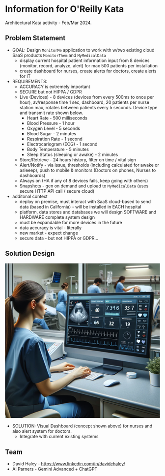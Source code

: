 # Information for O'Reilly Kata

Architectural Kata activity - Feb/Mar 2024.

## Problem Statement
- GOAL: Design `MonitorMe` application to work with w/two existing cloud SaaS products `MonitorThem` and `MyMedicalData` 
  - display current hospital patient information input from 8 devices (monitor, record, analyze, alert) for max 500 patients per installation
  - create dashboard for nurses, create alerts for doctors, create alerts for IT
- REQUIREMENTS:
  - ACCURACY is extremely important
  - SECURE but not HIPPA / GDPR
  - Live (Devices) - 8 devices (devices from every 500ms to once per hour), av/response time 1 sec, dashboard, 20 patients per nurse station max, rotates between patients every 5 seconds. Device type and transmit rate shown below.
    - Heart Rate - 500 milliseconds
    - Blood Pressure - 1 hour
    - Oxygen Level - 5 seconds
    - Blood Sugar - 2 minutes
    - Respiration Rate - 1 second
    - Electrocariogram (ECG) - 1 second
    - Body Temperature - 5 minutes
    - Sleep Status (sleeping or awake) - 2 minutes
  - Store/Retrieve - 24 hours history, filter on time / vital sign
  - Alert/Notify - via issue, thresholds (including calculated for awake or asleeep), push to mobile & monitors (Doctors on phones, Nurses to dashboards)
  - Always on (HA if any of 8 devices fails, keep going with others)
  - Snapshots - gen on demand and upload to `MyMedicalData` (uses secure HTTP API call / secure cloud)
- additonal context
  - deploy on premise, must interact with SaaS cloud-based to send data (based in California) - will be installed in EACH hospital
  - platform, data stores and databases we will design SOFTWARE and HARDWARE complete system design
  - must be expandable for more devices in the future
  - data accuracy is vital - literally
  - new market - expect change
  - secure data - but not HIPPA or GDPR...
 
## Solution Design

<img src="https://github.com/lynnlangit/architects-who-code/blob/main/Kata-2024/images/nurse-dashboard.png" width=800>

- SOLUTION: Visual Dashboard (concept shown above) for nurses and also alert system for doctors.
  - Integrate with current existing systems 

## Team

- David Haley - https://www.linkedin.com/in/davidchaley/
- AI Parners - Gemini Advanced + ChatGPT



